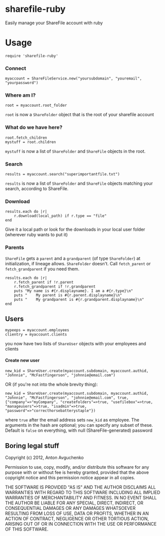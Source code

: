 # sharefile-ruby

Easily manage your ShareFile account with ruby 

# Usage

````
require 'sharefile-ruby'
````

### Connect

````
myaccount = ShareFileService.new("yoursubdomain", "youremail", "yourpassword")
````

### Where am I?
 
````
root = myaccount.root_folder
````
`root` is now a `ShareFolder` object that is the root of your sharefile account

### What do we have here?

```` 
root.fetch_children
mystuff = root.children
```` 
`mystuff` is now a list of `ShareFolder` and `ShareFile` objects in the root.

### Search
 
````
results = myaccount.search("superimportantfile.txt")
````
`results` is now a list of `ShareFolder` and `ShareFile` objects matching your search, according to ShareFile.

### Download

````
results.each do |r|
	r.download(local_path) if r.type == "file"
end
````
Give it a local path or look for the downloads in your local user folder (wherever ruby wants to put it)

### Parents

`ShareFile` gets a `parent` and a `grandparent` (of type `ShareFolder`) at initialization, if lineage allows.
`ShareFolder` doesn't. Call `fetch_parent` or `fetch_grandparent` if you need them.

````
results.each do |r|
	r.fetch_parent if !r.parent
	r.fetch_grandparent if !r.grandparent
	puts "My name is #{r.displayname}. I am a #{r.type}\n"
	puts "    My parent is #{r.parent.displayname}\n"
	puts "    My grandparent is #{r.grandparent.displayname}\n"
end
````



## Users

````
mypeeps = myaccount.employees
clientry = myaccount.clients
````
you now have two lists of `ShareUser` objects with your employees and clients

#### Create new user
````
new_kid = ShareUser.create(myaccount.subdomain, myaccount.authid, "Johnnie", "McFastfingerson", "johnnie@email.com")
````
OR (if you're not into the whole brevity thing):
````
new_kid = ShareUser.create(myaccount.subdomain, myaccount.authid, "Johnnie", "McFastfingerson", "johnnie@email.com", true, {"company"=>"myCompany", "createfolders"=>true, "usefilebox"=>true, "manageusers"=>true, "isadmin"=>true, "password"=>"correcthorsebatterystaple"})
````
where `true` after the email address sets `new_kid` as employee. The arguments in the hash are optional; you can specify any subset of these. Default is `false` on everything, with null (ShareFile-generated) password

Boring legal stuff
------------------

Copyright (c) 2012, Anton Avguchenko

Permission to use, copy, modify, and/or distribute this software for any
purpose with or without fee is hereby granted, provided that the above
copyright notice and this permission notice appear in all copies.

THE SOFTWARE IS PROVIDED "AS IS" AND THE AUTHOR DISCLAIMS ALL WARRANTIES
WITH REGARD TO THIS SOFTWARE INCLUDING ALL IMPLIED WARRANTIES OF
MERCHANTABILITY AND FITNESS. IN NO EVENT SHALL THE AUTHOR BE LIABLE FOR
ANY SPECIAL, DIRECT, INDIRECT, OR CONSEQUENTIAL DAMAGES OR ANY DAMAGES
WHATSOEVER RESULTING FROM LOSS OF USE, DATA OR PROFITS, WHETHER IN AN
ACTION OF CONTRACT, NEGLIGENCE OR OTHER TORTIOUS ACTION, ARISING OUT OF
OR IN CONNECTION WITH THE USE OR PERFORMANCE OF THIS SOFTWARE.